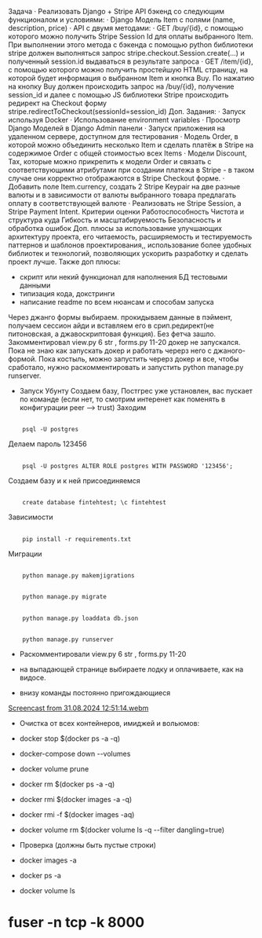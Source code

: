 Задача
·         Реализовать Django + Stripe API бэкенд со следующим функционалом и условиями:
·         Django Модель Item с полями (name, description, price)
·         API с двумя методами:
·         GET /buy/{id}, c помощью которого можно получить Stripe Session Id для оплаты выбранного Item. При выполнении этого метода c бэкенда с помощью python библиотеки stripe должен выполняться запрос stripe.checkout.Session.create(...) и полученный session.id выдаваться в результате запроса
·         GET /item/{id}, c помощью которого можно получить простейшую HTML страницу, на которой будет информация о выбранном Item и кнопка Buy. По нажатию на кнопку Buy должен происходить запрос на /buy/{id}, получение session_id и далее с помощью JS библиотеки Stripe происходить редирект на Checkout форму stripe.redirectToCheckout(sessionId=session_id)
Доп. Задания: 
·         Запуск используя Docker
·         Использование environment variables
·         Просмотр Django Моделей в Django Admin панели
·         Запуск приложения на удаленном сервере, доступном для тестирования
·         Модель Order, в которой можно объединить несколько Item и сделать платёж в Stripe на содержимое Order c общей стоимостью всех Items
·         Модели Discount, Tax, которые можно прикрепить к модели Order и связать с соответствующими атрибутами при создании платежа в Stripe - в таком случае они корректно отображаются в Stripe Checkout форме.
·         Добавить поле Item.currency, создать 2 Stripe Keypair на две разные валюты и в зависимости от валюты выбранного товара предлагать оплату в соответствующей валюте
·         Реализовать не Stripe Session, а Stripe Payment Intent.
Критерии оценки
Работоспособность
Чистота и структура куда
Гибкость и масштабируемость
Безопасность и обработка ошибок
Доп. плюсы за использование улучшающих архитектуру проекта, его читаемость, расширяемость и тестируемость паттернов и шаблонов проектирования,, использование более удобных библиотек и технологий, позволяющих ускорить разработку и сделать проект лучше.
 Также доп плюсы:
- скрипт или некий функционал для наполнения БД тестовыми данными
- типизация кода, докстринги
- написание readme по всем нюансам и способам запуска

Через джанго формы выбираем. прокидываем данные в пэймент, получаем сессион айди и вставляем его в срип.редирект(не питоновская, а джавоскриптовая функция). Без фетча зашло.
Закомментировал view.py 6 str , forms.py 11-20 докер не запускался. Пока не знаю как запускать докер и работать черерз него с джаного-формой. Пока костыль, можно запустить черерз докер и все, чтобы сработало, нужно раскомментировать и запустить python manage.py runserver.

- Запуск Убунту
Создаем базу, Постгрес уже установлен, вас пускает по команде (если нет, то смотрим интеренет как поменять в конфигурации peer --> trust)
Заходим
##
        psql -U postgres
Делаем пароль 123456
##
        psql -U postgres ALTER ROLE postgres WITH PASSWORD '123456';
Создаем базу и к ней присоединяемся
##
        create database fintehtest; \c fintehtest
Зависимости
##
        pip install -r requirements.txt
Миграции
##
        python manage.py makemjigrations
##
        python manage.py migrate
##
        python manage.py loaddata db.json
##
        python manage.py runserver

- Раскомментировали view.py 6 str , forms.py 11-20

- на выпадающей странице выбираете лодку и оплачиваете, как на видосе.
- внизу команды постоянно пригождающиеся

[Screencast from 31.08.2024 12:51:14.webm](https://github.com/user-attachments/assets/37991401-da11-49cd-b03f-829fa595e74b)

- Очистка от всех контейнеров, имиджей и вольюмов:
- docker stop $(docker ps -a -q)
- docker-compose down --volumes
- docker volume prune
- docker rm $(docker ps -a -q)
- docker rmi $(docker images -a -q)
- docker rmi -f $(docker images -aq)
- docker volume rm $(docker volume ls -q --filter dangling=true)

- Проверка (должны быть пустые строки)
- docker images -a
- docker ps -a
- docker volume ls

# fuser -n tcp -k 8000
